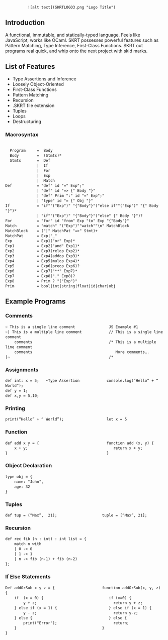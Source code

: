               ![alt text](SKRTLOGO3.png "Logo Title")

## Introduction
A functional, immutable, and statically-typed language. Feels like JavaScript, works like OCaml. SKRT possesses powerful features such as Pattern Matching, Type Inference, First-Class Functions. SKRT out programs real quick, and whip onto the next project with skid marks.

## List of Features

- Type Assertions and Inference
- Loosely Object-Oriented
- First-Class Functions
- Pattern Matching
- Recursion
- .SKRT file extension
- Tuples
- Loops
- Destructuring

### Macrosyntax
```

  Program     =  Body
  Body        =  (Stmts)*
  Stmts       =  Def                      
              |  If                       
              |  For
              |  Exp
              |  Match
Def           = "def" id "=" Exp";"
              | "def" id "=> {" Body "}"
              | "def" Prim ":" id "=" Exp";"
              | "type" id "= {" Obj "}"
If            = "if""("Exp")" "{"Body"}"("else if""("Exp")" "{" Body "}")*
              | "if""("Exp")" "{"Body"}"("else" {" Body "}")?
For           = "for" id "from" Exp "to" Exp "{"Body"}"
Match         = "match" "("Exp")""watch""\n" MatchBlock
MatchBlock    = ("|" MatchPat "=>" Stmt)+
MatchPat      = Exp|"_"
Exp           = Exp1("or" Exp)*
Exp1          = Exp2("and" Exp1)*
Exp2          = Exp3(relop Exp2)*
Exp3          = Exp4(addop Exp3)*
Exp4          = Exp5(mulop Exp4)*
Exp5          = Exp6(preop Exp6)?
Exp6          = Exp7("**" Exp7)*
Exp7          = Exp8("." Exp8)?
Exp8          = Prim ? "("Exp")"
Prim          = bool|int|string|float|id|char|obj
```
## Example Programs

### Comments

```
~ This is a single line comment               JS Example #1
~| This is a multiple line comment            // This is a single line comment
    comments                                  /* This is a multiple line comment
    comments                                     More comments….
|~                                            /*
```

### Assignments

```
def int: x = 5;   ~Type Assertion            console.log(“Hello” + “ World”);
def y = 1;
def x,y = 5,10;
```

### Printing
```
print(“Hello” + “ World”);                   let x = 5
```

### Function
```
def add x y = {                              function add (x, y) {
    x + y;                                      return x + y;
}                                            }
```

### Object Declaration

```
type obj = {
    name: "John",
    age: 32
}
```

### Tuples

```
def tup = (“Max”,  21);                    tuple = [“Max”, 21];
```

### Recursion

```
def rec fib (n : int) : int list = {        
    match n with                            
    | 0 -> 0                                
    | 1 -> 1
    | n -> fib (n-1) + fib (n-2)
};
```

### If Else Statements
```
Def addOrSub x y z = {                     function addOrSub(x, y, z) {
    if  (x = 0) {                             if (x=0) {
        y + z;                                  return y + z;
    } else if (x = 1) {                       } else if (x = 1) {
        y - z;                                  return y-z;
    } else {                                  } else {
        print("Error");                         return;
    }                                      }
}
```
